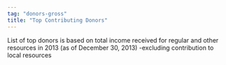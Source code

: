 ```yaml
---
tag: "donors-gross"
title: "Top Contributing Donors"
---
```


<p class='heading-desc'>
	List of top donors is based on total income received for regular and other resources in 2013 (as of December 30, 2013) -excluding contribution to local resources
</p>
